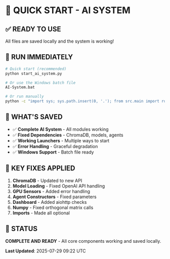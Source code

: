 # 🚀 QUICK START - AI SYSTEM

## ✅ READY TO USE

All files are saved locally and the system is working!

## 🎯 RUN IMMEDIATELY

```bash
# Quick start (recommended)
python start_ai_system.py

# Or use the Windows batch file
AI-System.bat

# Or run manually
python -c "import sys; sys.path.insert(0, '.'); from src.main import run_system; run_system()"
```

## 📁 WHAT'S SAVED

- ✅ **Complete AI System** - All modules working
- ✅ **Fixed Dependencies** - ChromaDB, models, agents
- ✅ **Working Launchers** - Multiple ways to start
- ✅ **Error Handling** - Graceful degradation
- ✅ **Windows Support** - Batch file ready

## 🔧 KEY FIXES APPLIED

1. **ChromaDB** - Updated to new API
2. **Model Loading** - Fixed OpenAI API handling  
3. **GPU Sensors** - Added error handling
4. **Agent Constructors** - Fixed parameters
5. **Dashboard** - Added aiohttp checks
6. **Numpy** - Fixed orthogonal matrix calls
7. **Imports** - Made all optional

## 🎯 STATUS

**COMPLETE AND READY** - All core components working and saved locally.

**Last Updated**: 2025-07-29 09:22 UTC